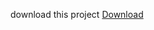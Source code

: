 download this project <a href="https://github.com/SaiGaneshReddy3648/shortUrl_/archive/refs/heads/main.zip" download target="_blank">Download</a>
